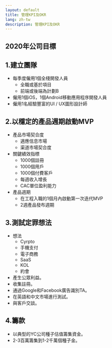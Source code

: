 ```yaml
---
layout: default
title: 管理KPI及OKR
lang: zh-tw
description: 管理KPI及OKR
---
```




## 2020年公司目標

## 1.建立團隊

* 每季度僱用1個全棧開發人員
	* 全職或基於項目
	* 前端或後端為計劃B
* 僱用1個iOS，1個Android移動應用程序開發人員
* 僱用1名經驗豐富的UI / UX圖形設計師

## 2.以穩定的產品週期啟動MVP

* 產品市場契合度
	* 適應信息市場
	* 渠道市場契合度
* 關鍵績效指標
	* 1000個註冊
	* 1000個用戶
	* 1000個付費客戶
	* 每週收入增長
	* CAC單位盈利能力
* 產品週期
	* 在工程入職的1個月內啟動第一次迭代MVP
	* 2週產品發布週期


## 3.測試定罪想法

* 想法
	* Cyrpto
	* 手機支付
	* 電子商務
	* SaaS
	* KOL
	* 約會
* 產生公眾利益。
* 收集註冊。
* 通過Google和Facebook廣告識別TA。
* 在英語和中文市場進行測試。
* 與客戶交談。

## 4.籌款

* 以典型的YC公司種子估值籌集資金。
* 2-3百萬籌集到1-2千萬個種子金。


<br>

